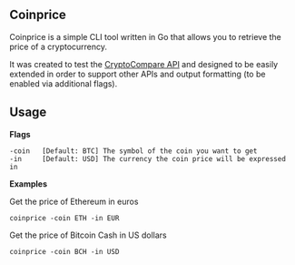 ## Coinprice 

Coinprice is a simple CLI tool written in Go that allows you to retrieve the price of a cryptocurrency.

It was created to test the [CryptoCompare API](https://www.cryptocompare.com/api/) and designed to be easily extended in order to support other APIs and output formatting (to be enabled via additional flags).

## Usage 

**Flags**

```
-coin   [Default: BTC] The symbol of the coin you want to get 
-in     [Default: USD] The currency the coin price will be expressed in 
```

**Examples**

Get the price of Ethereum in euros

```
coinprice -coin ETH -in EUR
```

Get the price of Bitcoin Cash in US dollars

```
coinprice -coin BCH -in USD
```
